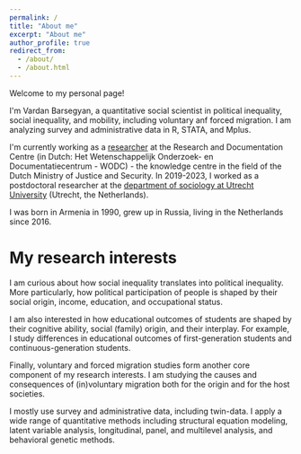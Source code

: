 ```yaml
---
permalink: /
title: "About me"
excerpt: "About me"
author_profile: true
redirect_from: 
  - /about/
  - /about.html
---
```


Welcome to my personal page! 

I'm Vardan Barsegyan, a quantitative social scientist in political inequality, social inequality, and mobility, including voluntary anf forced migration. I am analyzing survey and administrative data in R, STATA, and Mplus. 

I'm currently working as a [researcher](https://www.wodc.nl/over-het-wodc/organisatie/medewerkers/vardan-barsegyan) at the Research and Documentation Centre (in Dutch: Het Wetenschappelijk Onderzoek- en Documentatiecentrum - WODC) - the knowledge centre in the field of the Dutch Ministry of Justice and Security. In 2019-2023, I worked as a postdoctoral researcher at the [department of sociology at Utrecht University](https://www.uu.nl/en/organisation/sociology) (Utrecht, the Netherlands).

I was born in Armenia in 1990, grew up in Russia, living in the Netherlands since 2016.


My research interests
======
I am curious about how social inequality translates into political inequality. More particularly, how political participation of people is shaped by their social origin, income, education, and occupational status. 

I am also interested in how educational outcomes of students are shaped by their cognitive ability, social (family) origin, and their interplay. For example, I study differences in educational outcomes of first-generation students and continuous-generation students.

Finally, voluntary and forced migration studies form another core component of my research interests. I am studying the causes and consequences of (in)voluntary migration both for the origin and for the host societies.   

I mostly use survey and administrative data, including twin-data. I apply a wide range of quantitative methods including structural equation modeling, latent variable analysis, longitudinal, panel, and multilevel analysis, and behavioral genetic methods.
